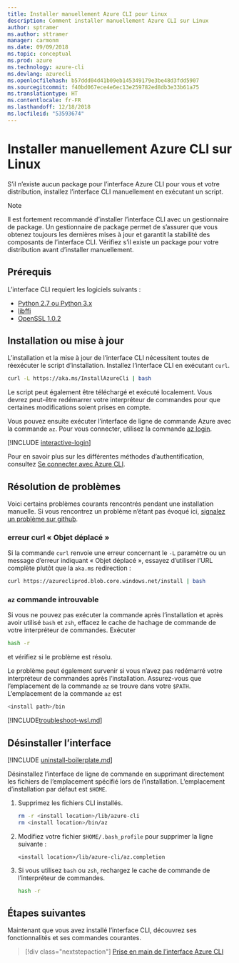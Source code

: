 ```yaml
---
title: Installer manuellement Azure CLI pour Linux
description: Comment installer manuellement Azure CLI sur Linux
author: sptramer
ms.author: sttramer
manager: carmonm
ms.date: 09/09/2018
ms.topic: conceptual
ms.prod: azure
ms.technology: azure-cli
ms.devlang: azurecli
ms.openlocfilehash: b57ddd04d41b09eb145349179e3be48d3fdd5907
ms.sourcegitcommit: f40bd067ece4e6ec13e259782ed8db3e33b61a75
ms.translationtype: HT
ms.contentlocale: fr-FR
ms.lasthandoff: 12/18/2018
ms.locfileid: "53593674"
---
```

# <a name="install-azure-cli-on-linux-manually"></a>Installer manuellement Azure CLI sur Linux

S’il n’existe aucun package pour l’interface Azure CLI pour vous et votre distribution, installez l’interface CLI manuellement en exécutant un script.

> [!NOTE]
> Il est fortement recommandé d’installer l’interface CLI avec un gestionnaire de package. Un gestionnaire de package permet de s’assurer que vous obtenez toujours les dernières mises à jour et garantit la stabilité des composants de l’interface CLI. Vérifiez s’il existe un package pour votre distribution avant d’installer manuellement.

## <a name="prerequisites"></a>Prérequis

L’interface CLI requiert les logiciels suivants :

* [Python 2.7 ou Python 3.x](https://www.python.org/downloads/)
* [libffi](https://sourceware.org/libffi/)
* [OpenSSL 1.0.2](https://www.openssl.org/source/)

## <a name="install-or-update"></a>Installation ou mise à jour

L’installation et la mise à jour de l’interface CLI nécessitent toutes de réexécuter le script d’installation. Installez l’interface CLI en exécutant `curl`.

```bash
curl -L https://aka.ms/InstallAzureCli | bash
```

Le script peut également être téléchargé et exécuté localement. Vous devrez peut-être redémarrer votre interpréteur de commandes pour que certaines modifications soient prises en compte.

Vous pouvez ensuite exécuter l’interface de ligne de commande Azure avec la commande `az`. Pour vous connecter, utilisez la commande [az login](/cli/azure/reference-index#az-login).

[!INCLUDE [interactive-login](includes/interactive-login.md)]

Pour en savoir plus sur les différentes méthodes d’authentification, consultez [Se connecter avec Azure CLI](authenticate-azure-cli.md).

## <a name="troubleshooting"></a>Résolution de problèmes

Voici certains problèmes courants rencontrés pendant une installation manuelle. Si vous rencontrez un problème n’étant pas évoqué ici, [signalez un problème sur github](https://github.com/Azure/azure-cli/issues).

### <a name="curl-object-moved-error"></a>erreur curl « Objet déplacé »

Si la commande `curl` renvoie une erreur concernant le `-L` paramètre ou un message d’erreur indiquant « Objet déplacé », essayez d’utiliser l’URL complète plutôt que la `aka.ms` redirection :

```bash
curl https://azurecliprod.blob.core.windows.net/install | bash
```

### <a name="az-command-not-found"></a>`az` commande introuvable

Si vous ne pouvez pas exécuter la commande après l’installation et après avoir utilisé `bash` et `zsh`, effacez le cache de hachage de commande de votre interpréteur de commandes. Exécuter

```bash
hash -r
```

et vérifiez si le problème est résolu.

Le problème peut également survenir si vous n’avez pas redémarré votre interpréteur de commandes après l’installation. Assurez-vous que l’emplacement de la commande `az` se trouve dans votre `$PATH`. L’emplacement de la commande `az` est

```bash
<install path>/bin
```

[!INCLUDE[troubleshoot-wsl.md](includes/troubleshoot-wsl.md)]

## <a name="uninstall"></a>Désinstaller l’interface

[!INCLUDE [uninstall-boilerplate.md](includes/uninstall-boilerplate.md)]

Désinstallez l’interface de ligne de commande en supprimant directement les fichiers de l’emplacement spécifié lors de l’installation. L’emplacement d’installation par défaut est `$HOME`.

1. Supprimez les fichiers CLI installés.

   ```bash
   rm -r <install location>/lib/azure-cli
   rm <install location>/bin/az
   ```

2. Modifiez votre fichier `$HOME/.bash_profile` pour supprimer la ligne suivante :

   ```text
   <install location>/lib/azure-cli/az.completion
   ```

3. Si vous utilisez `bash` ou `zsh`, rechargez le cache de commande de l’interpréteur de commandes.

   ```bash
   hash -r
   ```

## <a name="next-steps"></a>Étapes suivantes

Maintenant que vous avez installé l’interface CLI, découvrez ses fonctionnalités et ses commandes courantes.

> [!div class="nextstepaction"]
> [Prise en main de l’interface Azure CLI](get-started-with-azure-cli.md)
